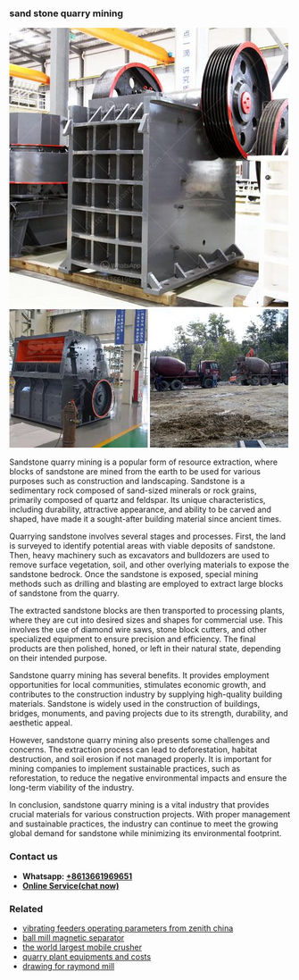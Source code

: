<h3>sand stone quarry mining</h3><img src='1708587307.jpg' alt=''><p>Sandstone quarry mining is a popular form of resource extraction, where blocks of sandstone are mined from the earth to be used for various purposes such as construction and landscaping. Sandstone is a sedimentary rock composed of sand-sized minerals or rock grains, primarily composed of quartz and feldspar. Its unique characteristics, including durability, attractive appearance, and ability to be carved and shaped, have made it a sought-after building material since ancient times.</p><p>Quarrying sandstone involves several stages and processes. First, the land is surveyed to identify potential areas with viable deposits of sandstone. Then, heavy machinery such as excavators and bulldozers are used to remove surface vegetation, soil, and other overlying materials to expose the sandstone bedrock. Once the sandstone is exposed, special mining methods such as drilling and blasting are employed to extract large blocks of sandstone from the quarry.</p><p>The extracted sandstone blocks are then transported to processing plants, where they are cut into desired sizes and shapes for commercial use. This involves the use of diamond wire saws, stone block cutters, and other specialized equipment to ensure precision and efficiency. The final products are then polished, honed, or left in their natural state, depending on their intended purpose.</p><p>Sandstone quarry mining has several benefits. It provides employment opportunities for local communities, stimulates economic growth, and contributes to the construction industry by supplying high-quality building materials. Sandstone is widely used in the construction of buildings, bridges, monuments, and paving projects due to its strength, durability, and aesthetic appeal.</p><p>However, sandstone quarry mining also presents some challenges and concerns. The extraction process can lead to deforestation, habitat destruction, and soil erosion if not managed properly. It is important for mining companies to implement sustainable practices, such as reforestation, to reduce the negative environmental impacts and ensure the long-term viability of the industry.</p><p>In conclusion, sandstone quarry mining is a vital industry that provides crucial materials for various construction projects. With proper management and sustainable practices, the industry can continue to meet the growing global demand for sandstone while minimizing its environmental footprint.</p><h3>Contact us</h3><ul><li><strong>Whatsapp:&nbsp;<a href="https://wa.me/8613661969651">+8613661969651</a></strong></li><li><a href="https://swt.shibang-china.com/?git&amp;zhl&amp;sand stone quarry mining"><strong>Online Service(chat now)</strong></a></li></ul><h3>Related</h3><ul><li><a href='vibrating feeders operating parameters from zenith china.md'>vibrating feeders operating parameters from zenith china</a></li><li><a href='ball mill magnetic separator.md'>ball mill magnetic separator</a></li><li><a href='the world largest mobile crusher.md'>the world largest mobile crusher</a></li><li><a href='quarry plant equipments and costs.md'>quarry plant equipments and costs</a></li><li><a href='drawing for raymond mill.md'>drawing for raymond mill</a></li></ul>